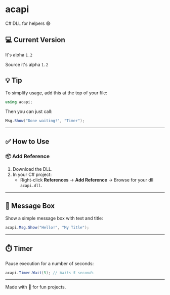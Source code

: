 # acapi
C# DLL for helpers 😄

## 💻 Current Version

It's alpha `1.2`

Source it's alpha `1.2`

## 💡 Tip

To simplify usage, add this at the top of your file:

```csharp
using acapi;
```

Then you can just call:

```csharp
Msg.Show("Done waiting!", "Timer");
```

---

## ✅ How to Use

### 📦 Add Reference

1. Download the DLL.
2. In your C# project:
   - Right-click **References** → **Add Reference** → Browse for your dll `acapi.dll`.

---

## 📢 Message Box

Show a simple message box with text and title:

```csharp
acapi.Msg.Show("Hello!", "My Title");
````

---

## ⏱️ Timer

Pause execution for a number of seconds:

```csharp
acapi.Timer.Wait(5); // Waits 5 seconds
```

---

Made with 💙 for fun projects.
